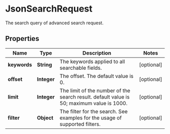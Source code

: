 

# JsonSearchRequest

The search query of advanced search request.
## Properties

Name | Type | Description | Notes
------------ | ------------- | ------------- | -------------
**keywords** | **String** | The keywords applied to all searchable fields. |  [optional]
**offset** | **Integer** | The offset. The default value is 0. |  [optional]
**limit** | **Integer** | The limit of the number of the search result. default value is 50; maximum value is 1000. |  [optional]
**filter** | **Object** | The filter for the search. See examples for the usage of supported filters. |  [optional]



